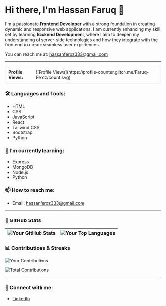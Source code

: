# Hi there, I'm Hassan Faruq 👋

I'm a passionate **Frontend Developer** with a strong foundation in creating dynamic and responsive web applications. I am currently enhancing my skill set by learning **Backend Development**, where I aim to deepen my understanding of server-side technologies and how they integrate with the frontend to create seamless user experiences.

You can reach me at: [hassanferoz333@gmail.com](mailto:hassanferoz333@gmail.com)

---

<div style="border: 1px solid #e1e4e8; border-radius: 5px; padding: 10px; display: flex; align-items: center;">
  <strong style="margin-right: 10px;">Profile Views:</strong>
  ![Profile Views](https://profile-counter.glitch.me/Faruq-Feroz/count.svg)
</div>

### 🛠️ Languages and Tools:
- HTML
- CSS
- JavaScript
- React
- Tailwind CSS
- Bootstrap
- Python

### 🌱 I’m currently learning:
- Express
- MongoDB
- Node.js
- Python

### 📫 How to reach me:
- Email: [hassanferoz333@gmail.com](mailto:hassanferoz333@gmail.com)

---

### 🌟 GitHub Stats

| ![Your GitHub Stats](https://github-readme-stats.vercel.app/api?username=Faruq-Feroz&show_icons=true&theme=radical) | ![Your Top Languages](https://github-readme-stats.vercel.app/api/top-langs/?username=Faruq-Feroz&theme=radical&layout=compact) |
|:---:|:---:|

### 📊 Contributions & Streaks

![Your Contributions](https://github-readme-streak-stats.herokuapp.com/?user=Faruq-Feroz&theme=radical)

![Total Contributions](https://github-profile-summary-cards.vercel.app/api/cards/repos-per-language.svg?username=Faruq-Feroz&theme=radical)

---

### 🔗 Connect with me:
- [LinkedIn](https://www.linkedin.com/in/hassan-faruq-4a2858311/)

